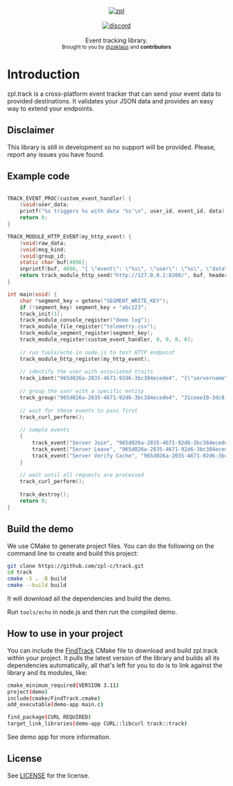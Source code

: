<div align="center">
    <a href="https://github.com/zpl-c/zpl"><img src="https://user-images.githubusercontent.com/2182108/111983468-d5593e80-8b12-11eb-9c59-8c78ecc0504e.png" alt="zpl" /></a>
</div>

<br />

<div align="center">
    <a href="https://discord.gg/2fZVEym"><img src="https://img.shields.io/discord/354670964400848898?color=7289DA&style=for-the-badge" alt="discord" /></a>
</div>

<br />
<div align="center">
  Event tracking library.
</div>

<div align="center">
  <sub>
    Brought to you by <a href="https://github.com/zaklaus">@zaklaus</a>
    and <strong>contributors</strong>
  </sub>
</div>

# Introduction
zpl.track is a cross-platform event tracker that can send your event data to provided destinations. It validates your JSON data and provides an easy way to extend your endpoints.

## Disclaimer

This library is still in development so no support will be provided. Please, report any issues you have found.

## Example code

```c

TRACK_EVENT_PROC(custom_event_handler) {
    (void)user_data;
    printf("%s triggers %s with data '%s'\n", user_id, event_id, data);
    return 0;
}

TRACK_MODULE_HTTP_EVENT(my_http_event) {
    (void)raw_data;
    (void)msg_kind;
    (void)group_id;
    static char buf[4096];
    snprintf(buf, 4096, "{ \"event\": \"%s\", \"user\": \"%s\", \"data\": \"%s\" }", event_id, user_id, data);
    return track_module_http_send("http://127.0.0.1:8200/", buf, headers);
}

int main(void) {
    char *segment_key = getenv("SEGMENT_WRITE_KEY");
    if (!segment_key) segment_key = "abc123";
    track_init(1);
    track_module_console_register("demo log");
    track_module_file_register("telemetry.csv");
    track_module_segment_register(segment_key);
    track_module_register(custom_event_handler, 0, 0, 0, 0);
    
    // run tools/echo in node.js to test HTTP endpoint
    track_module_http_register(my_http_event);
    
    // identify the user with associated traits
    track_ident("965d026a-2035-4671-92d6-3bc384ecede4", "{\"servername\": \"foo\" }");
    
    // group the user with a specific entity
    track_group("965d026a-2035-4671-92d6-3bc384ecede4", "31ceee10-3dc8-402f-a8d1-08c89ce4ef79", "{\"role\": \"community-server\" }");
    
    // wait for these events to pass first
    track_curl_perform();
    
    // sample events
    {
        track_event("Server Join", "965d026a-2035-4671-92d6-3bc384ecede4", "{\"nickname\": \"joe\" }");
        track_event("Server Leave", "965d026a-2035-4671-92d6-3bc384ecede4", "{\"nickname\": \"joe\", \"reason\": \"ban\" }");
        track_event("Server Verify Cache", "965d026a-2035-4671-92d6-3bc384ecede4", "{\"cache-size\": 1536}");
    }
    
    // wait until all requests are processed
    track_curl_perform();
    
    track_destroy();
    return 0;
}

```

## Build the demo
We use CMake to generate project files.
You can do the following on the command line to create and build this project:
```sh
git clone https://github.com/zpl-c/track.git
cd track
cmake -S . -B build
cmake --build build
```

It will download all the dependencies and build the demo.

Run `tools/echo` in node.js and then run the compiled demo.

## How to use in your project
You can include the [FindTrack](cmake/FindTrack.cmake) CMake file to download and build zpl.track within your project. It pulls the latest version of the library and builds all its dependencies automatically, all that's left for you to do is to link against the library and its modules, like:

```sh
cmake_minimum_required(VERSION 3.11)
project(demo)
include(cmake/FindTrack.cmake)
add_executable(demo-app main.c)

find_package(CURL REQUIRED)
target_link_libraries(demo-app CURL::libcurl track::track)
```

See demo app for more information.

## License

See [LICENSE](LICENSE) for the license.
